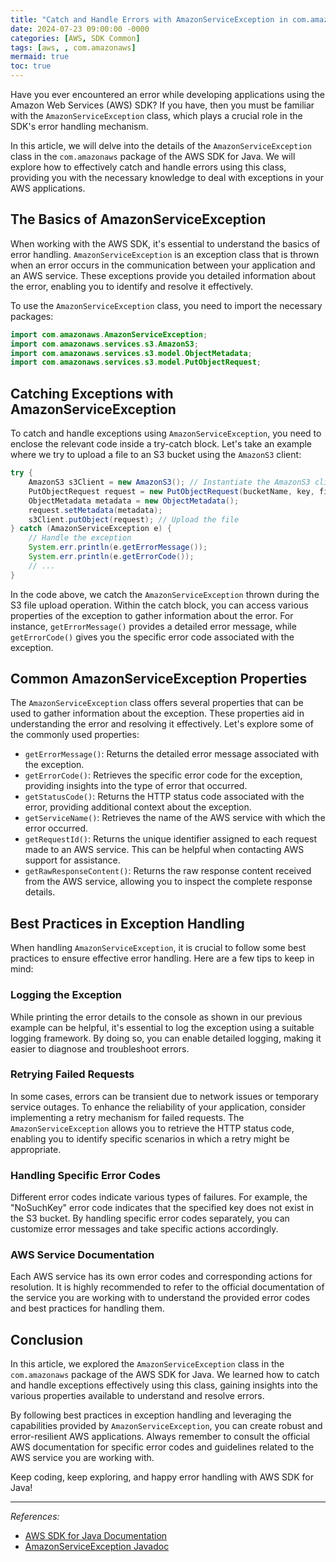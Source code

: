 ```yaml
---
title: "Catch and Handle Errors with AmazonServiceException in com.amazonaws"
date: 2024-07-23 09:00:00 -0000
categories: [AWS, SDK Common]
tags: [aws, , com.amazonaws]
mermaid: true
toc: true
---
```



Have you ever encountered an error while developing applications using the Amazon Web Services (AWS) SDK? If you have, then you must be familiar with the `AmazonServiceException` class, which plays a crucial role in the SDK's error handling mechanism.

In this article, we will delve into the details of the `AmazonServiceException` class in the `com.amazonaws` package of the AWS SDK for Java. We will explore how to effectively catch and handle errors using this class, providing you with the necessary knowledge to deal with exceptions in your AWS applications.

## The Basics of AmazonServiceException

When working with the AWS SDK, it's essential to understand the basics of error handling. `AmazonServiceException` is an exception class that is thrown when an error occurs in the communication between your application and an AWS service. These exceptions provide you detailed information about the error, enabling you to identify and resolve it effectively.

To use the `AmazonServiceException` class, you need to import the necessary packages:
```java
import com.amazonaws.AmazonServiceException;
import com.amazonaws.services.s3.AmazonS3;
import com.amazonaws.services.s3.model.ObjectMetadata;
import com.amazonaws.services.s3.model.PutObjectRequest;
```

## Catching Exceptions with AmazonServiceException

To catch and handle exceptions using `AmazonServiceException`, you need to enclose the relevant code inside a try-catch block. Let's take an example where we try to upload a file to an S3 bucket using the `AmazonS3` client:

```java
try {
    AmazonS3 s3Client = new AmazonS3(); // Instantiate the AmazonS3 client
    PutObjectRequest request = new PutObjectRequest(bucketName, key, file);
    ObjectMetadata metadata = new ObjectMetadata();
    request.setMetadata(metadata);
    s3Client.putObject(request); // Upload the file
} catch (AmazonServiceException e) {
    // Handle the exception
    System.err.println(e.getErrorMessage());
    System.err.println(e.getErrorCode());
    // ...
}
```

In the code above, we catch the `AmazonServiceException` thrown during the S3 file upload operation. Within the catch block, you can access various properties of the exception to gather information about the error. For instance, `getErrorMessage()` provides a detailed error message, while `getErrorCode()` gives you the specific error code associated with the exception.

## Common AmazonServiceException Properties

The `AmazonServiceException` class offers several properties that can be used to gather information about the exception. These properties aid in understanding the error and resolving it effectively. Let's explore some of the commonly used properties:

- `getErrorMessage()`: Returns the detailed error message associated with the exception.
- `getErrorCode()`: Retrieves the specific error code for the exception, providing insights into the type of error that occurred.
- `getStatusCode()`: Returns the HTTP status code associated with the error, providing additional context about the exception.
- `getServiceName()`: Retrieves the name of the AWS service with which the error occurred.
- `getRequestId()`: Returns the unique identifier assigned to each request made to an AWS service. This can be helpful when contacting AWS support for assistance.
- `getRawResponseContent()`: Returns the raw response content received from the AWS service, allowing you to inspect the complete response details.

## Best Practices in Exception Handling

When handling `AmazonServiceException`, it is crucial to follow some best practices to ensure effective error handling. Here are a few tips to keep in mind:

### Logging the Exception

While printing the error details to the console as shown in our previous example can be helpful, it's essential to log the exception using a suitable logging framework. By doing so, you can enable detailed logging, making it easier to diagnose and troubleshoot errors.

### Retrying Failed Requests

In some cases, errors can be transient due to network issues or temporary service outages. To enhance the reliability of your application, consider implementing a retry mechanism for failed requests. The `AmazonServiceException` allows you to retrieve the HTTP status code, enabling you to identify specific scenarios in which a retry might be appropriate.

### Handling Specific Error Codes

Different error codes indicate various types of failures. For example, the "NoSuchKey" error code indicates that the specified key does not exist in the S3 bucket. By handling specific error codes separately, you can customize error messages and take specific actions accordingly.

### AWS Service Documentation

Each AWS service has its own error codes and corresponding actions for resolution. It is highly recommended to refer to the official documentation of the service you are working with to understand the provided error codes and best practices for handling them.

## Conclusion

In this article, we explored the `AmazonServiceException` class in the `com.amazonaws` package of the AWS SDK for Java. We learned how to catch and handle exceptions effectively using this class, gaining insights into the various properties available to understand and resolve errors.

By following best practices in exception handling and leveraging the capabilities provided by `AmazonServiceException`, you can create robust and error-resilient AWS applications. Always remember to consult the official AWS documentation for specific error codes and guidelines related to the AWS service you are working with.

Keep coding, keep exploring, and happy error handling with AWS SDK for Java!

---
*References:*

- [AWS SDK for Java Documentation](https://docs.aws.amazon.com/sdk-for-java/)
- [AmazonServiceException Javadoc](https://docs.aws.amazon.com/AWSJavaSDK/latest/javadoc/com/amazonaws/AmazonServiceException.html)